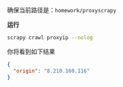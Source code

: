 确保当前路径是：`homework/proxyscrapy`

**运行**

```bash
scrapy crawl proxyip --nolog
```
你将看到如下结果

```json
{
  "origin": "8.210.160.116"
}
```

